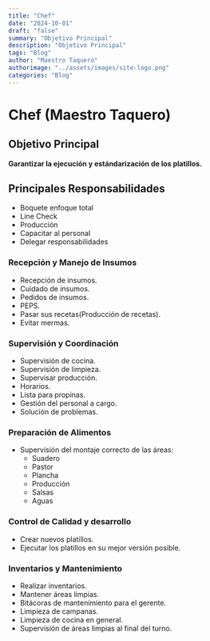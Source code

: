 ```yaml
---
title: "Chef"
date: "2024-10-01"
draft: "false"
summary: "Objetivo Principal"
description: "Objetivo Principal"
tags: "Blog"
author: "Maestro Taquero"
authorimage: "../assets/images/site-logo.png"
categories: "Blog"
---
```

# Chef (Maestro Taquero)

## Objetivo Principal
**Garantizar la ejecución y estándarización de los platillos.**

## Principales Responsabilidades
- Boquete enfoque total
- Line Check
- Producción
- Capacitar al personal
- Delegar responsabilidades

### Recepción y Manejo de Insumos
- Recepción de insumos.
- Cuidado de insumos.
- Pedidos de insumos.
- PEPS.
- Pasar sus recetas(Producción de recetas).
- Evitar mermas.

### Supervisión y Coordinación
- Supervisión de cocina.
- Supervisión de limpieza.
- Supervisar producción.
- Horarios.
- Lista para propinas.
- Gestión del personal a cargo.
- Solución de problemas.

### Preparación de Alimentos
- Supervisión del montaje correcto de las áreas:
    - Suadero
    - Pastor
    - Plancha
    - Producción
    - Salsas
    - Aguas

### Control de Calidad y desarrollo
- Crear nuevos platillos.
- Ejecutar los platillos en su mejor versión posible.

### Inventarios y Mantenimiento
- Realizar inventarios.
- Mantener áreas limpias.
- Bitácoras de mantenimiento para el gerente.
- Limpieza de campanas.
- Limpieza de cocina en general.
- Supervisión de áreas limpias al final del turno.
